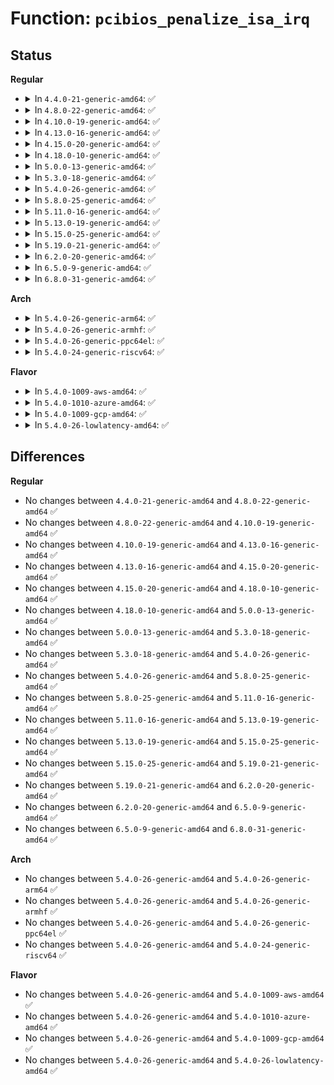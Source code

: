 # Function: <code>pcibios_penalize_isa_irq</code>

## Status
<b>Regular</b>
<ul>
<li>
<details>
<summary>In <code>4.4.0-21-generic-amd64</code>: ✅</summary>

```c
void pcibios_penalize_isa_irq(int irq, int active)
```

```json
{
  "name": "pcibios_penalize_isa_irq",
  "collision_type": "Unique Global",
  "inline_type": "No",
  "funcs": [
    {
      "addr": 18446744071583264384,
      "name": "pcibios_penalize_isa_irq",
      "external": true,
      "loc": "drivers/pci/pci.c:1548",
      "file": "drivers/pci/pci.c",
      "inline": "seen, unknown",
      "caller_inline": [],
      "caller_func": [
        "drivers/pnp/resource.c:pnp_register_irq_resource",
        "drivers/pnp/pnpacpi/rsparser.c:pnpacpi_allocated_resource",
        "drivers/pnp/pnpacpi/rsparser.c:pnpacpi_allocated_resource"
      ]
    }
  ],
  "symbols": [
    {
      "addr": 18446744071586161136,
      "name": "pcibios_penalize_isa_irq",
      "section": ".text",
      "bind": "STB_GLOBAL",
      "size": 60
    }
  ]
}
```
</details>
</li>
<li>
<details>
<summary>In <code>4.8.0-22-generic-amd64</code>: ✅</summary>

```c
void pcibios_penalize_isa_irq(int irq, int active)
```

```json
{
  "name": "pcibios_penalize_isa_irq",
  "collision_type": "Unique Global",
  "inline_type": "No",
  "funcs": [
    {
      "addr": 18446744071583574544,
      "name": "pcibios_penalize_isa_irq",
      "external": true,
      "loc": "drivers/pci/pci.c:1569",
      "file": "drivers/pci/pci.c",
      "inline": "seen, unknown",
      "caller_inline": [],
      "caller_func": [
        "drivers/pnp/resource.c:pnp_register_irq_resource",
        "drivers/pnp/pnpacpi/rsparser.c:pnpacpi_allocated_resource",
        "drivers/pnp/pnpacpi/rsparser.c:pnpacpi_allocated_resource"
      ]
    }
  ],
  "symbols": [
    {
      "addr": 18446744071586574128,
      "name": "pcibios_penalize_isa_irq",
      "section": ".text",
      "bind": "STB_GLOBAL",
      "size": 60
    }
  ]
}
```
</details>
</li>
<li>
<details>
<summary>In <code>4.10.0-19-generic-amd64</code>: ✅</summary>

```c
void pcibios_penalize_isa_irq(int irq, int active)
```

```json
{
  "name": "pcibios_penalize_isa_irq",
  "collision_type": "Unique Global",
  "inline_type": "No",
  "funcs": [
    {
      "addr": 18446744071583711136,
      "name": "pcibios_penalize_isa_irq",
      "external": true,
      "loc": "drivers/pci/pci.c:1594",
      "file": "drivers/pci/pci.c",
      "inline": "seen, unknown",
      "caller_inline": [],
      "caller_func": [
        "drivers/pnp/resource.c:pnp_register_irq_resource",
        "drivers/pnp/pnpacpi/rsparser.c:pnpacpi_allocated_resource",
        "drivers/pnp/pnpacpi/rsparser.c:pnpacpi_allocated_resource"
      ]
    }
  ],
  "symbols": [
    {
      "addr": 18446744071586755680,
      "name": "pcibios_penalize_isa_irq",
      "section": ".text",
      "bind": "STB_GLOBAL",
      "size": 60
    }
  ]
}
```
</details>
</li>
<li>
<details>
<summary>In <code>4.13.0-16-generic-amd64</code>: ✅</summary>

```c
void pcibios_penalize_isa_irq(int irq, int active)
```

```json
{
  "name": "pcibios_penalize_isa_irq",
  "collision_type": "Unique Global",
  "inline_type": "No",
  "funcs": [
    {
      "addr": 18446744071583752112,
      "name": "pcibios_penalize_isa_irq",
      "external": true,
      "loc": "drivers/pci/pci.c:1592",
      "file": "drivers/pci/pci.c",
      "inline": "seen, unknown",
      "caller_inline": [],
      "caller_func": [
        "drivers/pnp/resource.c:pnp_register_irq_resource",
        "drivers/pnp/pnpacpi/rsparser.c:pnpacpi_allocated_resource",
        "drivers/pnp/pnpacpi/rsparser.c:pnpacpi_allocated_resource"
      ]
    }
  ],
  "symbols": [
    {
      "addr": 18446744071586882480,
      "name": "pcibios_penalize_isa_irq",
      "section": ".text",
      "bind": "STB_GLOBAL",
      "size": 64
    }
  ]
}
```
</details>
</li>
<li>
<details>
<summary>In <code>4.15.0-20-generic-amd64</code>: ✅</summary>

```c
void pcibios_penalize_isa_irq(int irq, int active)
```

```json
{
  "name": "pcibios_penalize_isa_irq",
  "collision_type": "Unique Global",
  "inline_type": "No",
  "funcs": [
    {
      "addr": 18446744071584011152,
      "name": "pcibios_penalize_isa_irq",
      "external": true,
      "loc": "drivers/pci/pci.c:1595",
      "file": "drivers/pci/pci.c",
      "inline": "seen, unknown",
      "caller_inline": [],
      "caller_func": [
        "drivers/pnp/resource.c:pnp_register_irq_resource",
        "drivers/pnp/pnpacpi/rsparser.c:pnpacpi_allocated_resource",
        "drivers/pnp/pnpacpi/rsparser.c:pnpacpi_allocated_resource"
      ]
    }
  ],
  "symbols": [
    {
      "addr": 18446744071587371136,
      "name": "pcibios_penalize_isa_irq",
      "section": ".text",
      "bind": "STB_GLOBAL",
      "size": 64
    }
  ]
}
```
</details>
</li>
<li>
<details>
<summary>In <code>4.18.0-10-generic-amd64</code>: ✅</summary>

```c
void pcibios_penalize_isa_irq(int irq, int active)
```

```json
{
  "name": "pcibios_penalize_isa_irq",
  "collision_type": "Unique Global",
  "inline_type": "No",
  "funcs": [
    {
      "addr": 18446744071584206768,
      "name": "pcibios_penalize_isa_irq",
      "external": true,
      "loc": "drivers/pci/pci.c:1650",
      "file": "drivers/pci/pci.c",
      "inline": "seen, unknown",
      "caller_inline": [],
      "caller_func": [
        "drivers/pnp/resource.c:pnp_register_irq_resource",
        "drivers/pnp/pnpacpi/rsparser.c:pnpacpi_allocated_resource",
        "drivers/pnp/pnpacpi/rsparser.c:pnpacpi_allocated_resource"
      ]
    }
  ],
  "symbols": [
    {
      "addr": 18446744071587674832,
      "name": "pcibios_penalize_isa_irq",
      "section": ".text",
      "bind": "STB_GLOBAL",
      "size": 63
    }
  ]
}
```
</details>
</li>
<li>
<details>
<summary>In <code>5.0.0-13-generic-amd64</code>: ✅</summary>

```c
void pcibios_penalize_isa_irq(int irq, int active)
```

```json
{
  "name": "pcibios_penalize_isa_irq",
  "collision_type": "Unique Global",
  "inline_type": "No",
  "funcs": [
    {
      "addr": 18446744071584294576,
      "name": "pcibios_penalize_isa_irq",
      "external": true,
      "loc": "drivers/pci/pci.c:1823",
      "file": "drivers/pci/pci.c",
      "inline": "seen, unknown",
      "caller_inline": [],
      "caller_func": [
        "drivers/pnp/resource.c:pnp_register_irq_resource",
        "drivers/pnp/pnpacpi/rsparser.c:pnpacpi_allocated_resource",
        "drivers/pnp/pnpacpi/rsparser.c:pnpacpi_allocated_resource"
      ]
    }
  ],
  "symbols": [
    {
      "addr": 18446744071587806128,
      "name": "pcibios_penalize_isa_irq",
      "section": ".text",
      "bind": "STB_GLOBAL",
      "size": 63
    }
  ]
}
```
</details>
</li>
<li>
<details>
<summary>In <code>5.3.0-18-generic-amd64</code>: ✅</summary>

```c
void pcibios_penalize_isa_irq(int irq, int active)
```

```json
{
  "name": "pcibios_penalize_isa_irq",
  "collision_type": "Unique Global",
  "inline_type": "No",
  "funcs": [
    {
      "addr": 18446744071584488832,
      "name": "pcibios_penalize_isa_irq",
      "external": true,
      "loc": "drivers/pci/pci.c:1898",
      "file": "drivers/pci/pci.c",
      "inline": "seen, unknown",
      "caller_inline": [],
      "caller_func": [
        "drivers/pnp/resource.c:pnp_register_irq_resource",
        "drivers/pnp/pnpacpi/rsparser.c:pnpacpi_allocated_resource",
        "drivers/pnp/pnpacpi/rsparser.c:pnpacpi_allocated_resource"
      ]
    }
  ],
  "symbols": [
    {
      "addr": 18446744071588111120,
      "name": "pcibios_penalize_isa_irq",
      "section": ".text",
      "bind": "STB_GLOBAL",
      "size": 63
    }
  ]
}
```
</details>
</li>
<li>
<details>
<summary>In <code>5.4.0-26-generic-amd64</code>: ✅</summary>

```c
void pcibios_penalize_isa_irq(int irq, int active)
```

```json
{
  "name": "pcibios_penalize_isa_irq",
  "collision_type": "Unique Global",
  "inline_type": "No",
  "funcs": [
    {
      "addr": 18446744071584624416,
      "name": "pcibios_penalize_isa_irq",
      "external": true,
      "loc": "drivers/pci/pci.c:1894",
      "file": "drivers/pci/pci.c",
      "inline": "seen, unknown",
      "caller_inline": [],
      "caller_func": [
        "drivers/pnp/resource.c:pnp_register_irq_resource",
        "drivers/pnp/pnpacpi/rsparser.c:pnpacpi_allocated_resource",
        "drivers/pnp/pnpacpi/rsparser.c:pnpacpi_allocated_resource"
      ]
    }
  ],
  "symbols": [
    {
      "addr": 18446744071588316816,
      "name": "pcibios_penalize_isa_irq",
      "section": ".text",
      "bind": "STB_GLOBAL",
      "size": 63
    }
  ]
}
```
</details>
</li>
<li>
<details>
<summary>In <code>5.8.0-25-generic-amd64</code>: ✅</summary>

```c
void pcibios_penalize_isa_irq(int irq, int active)
```

```json
{
  "name": "pcibios_penalize_isa_irq",
  "collision_type": "Unique Global",
  "inline_type": "No",
  "funcs": [
    {
      "addr": 18446744071585307408,
      "name": "pcibios_penalize_isa_irq",
      "external": true,
      "loc": "drivers/pci/pci.c:1964",
      "file": "drivers/pci/pci.c",
      "inline": "seen, unknown",
      "caller_inline": [],
      "caller_func": [
        "drivers/pnp/resource.c:pnp_register_irq_resource",
        "drivers/pnp/pnpacpi/rsparser.c:pnpacpi_allocated_resource",
        "drivers/pnp/pnpacpi/rsparser.c:pnpacpi_allocated_resource"
      ]
    }
  ],
  "symbols": [
    {
      "addr": 18446744071591137168,
      "name": "pcibios_penalize_isa_irq",
      "section": ".text",
      "bind": "STB_GLOBAL",
      "size": 63
    }
  ]
}
```
</details>
</li>
<li>
<details>
<summary>In <code>5.11.0-16-generic-amd64</code>: ✅</summary>

```c
void pcibios_penalize_isa_irq(int irq, int active)
```

```json
{
  "name": "pcibios_penalize_isa_irq",
  "collision_type": "Unique Global",
  "inline_type": "No",
  "funcs": [
    {
      "addr": 18446744071585464032,
      "name": "pcibios_penalize_isa_irq",
      "external": true,
      "loc": "drivers/pci/pci.c:2100",
      "file": "drivers/pci/pci.c",
      "inline": "seen, unknown",
      "caller_inline": [],
      "caller_func": [
        "drivers/pnp/resource.c:pnp_register_irq_resource",
        "drivers/pnp/pnpacpi/rsparser.c:pnpacpi_allocated_resource",
        "drivers/pnp/pnpacpi/rsparser.c:pnpacpi_allocated_resource"
      ]
    }
  ],
  "symbols": [
    {
      "addr": 18446744071591222176,
      "name": "pcibios_penalize_isa_irq",
      "section": ".text",
      "bind": "STB_GLOBAL",
      "size": 63
    }
  ]
}
```
</details>
</li>
<li>
<details>
<summary>In <code>5.13.0-19-generic-amd64</code>: ✅</summary>

```c
void pcibios_penalize_isa_irq(int irq, int active)
```

```json
{
  "name": "pcibios_penalize_isa_irq",
  "collision_type": "Unique Global",
  "inline_type": "No",
  "funcs": [
    {
      "addr": 18446744071585344160,
      "name": "pcibios_penalize_isa_irq",
      "external": true,
      "loc": "drivers/pci/pci.c:2130",
      "file": "drivers/pci/pci.c",
      "inline": "seen, unknown",
      "caller_inline": [],
      "caller_func": [
        "drivers/pnp/resource.c:pnp_register_irq_resource",
        "drivers/pnp/pnpacpi/rsparser.c:pnpacpi_allocated_resource",
        "drivers/pnp/pnpacpi/rsparser.c:pnpacpi_allocated_resource"
      ]
    }
  ],
  "symbols": [
    {
      "addr": 18446744071591171440,
      "name": "pcibios_penalize_isa_irq",
      "section": ".text",
      "bind": "STB_GLOBAL",
      "size": 63
    }
  ]
}
```
</details>
</li>
<li>
<details>
<summary>In <code>5.15.0-25-generic-amd64</code>: ✅</summary>

```c
void pcibios_penalize_isa_irq(int irq, int active)
```

```json
{
  "name": "pcibios_penalize_isa_irq",
  "collision_type": "Unique Global",
  "inline_type": "No",
  "funcs": [
    {
      "addr": 18446744071585803280,
      "name": "pcibios_penalize_isa_irq",
      "external": true,
      "loc": "drivers/pci/pci.c:2161",
      "file": "drivers/pci/pci.c",
      "inline": "seen, unknown",
      "caller_inline": [],
      "caller_func": [
        "drivers/pnp/resource.c:pnp_register_irq_resource",
        "drivers/pnp/pnpacpi/rsparser.c:pnpacpi_allocated_resource",
        "drivers/pnp/pnpacpi/rsparser.c:pnpacpi_allocated_resource"
      ]
    }
  ],
  "symbols": [
    {
      "addr": 18446744071592024816,
      "name": "pcibios_penalize_isa_irq",
      "section": ".text",
      "bind": "STB_GLOBAL",
      "size": 135
    }
  ]
}
```
</details>
</li>
<li>
<details>
<summary>In <code>5.19.0-21-generic-amd64</code>: ✅</summary>

```c
void pcibios_penalize_isa_irq(int irq, int active)
```

```json
{
  "name": "pcibios_penalize_isa_irq",
  "collision_type": "Unique Global",
  "inline_type": "No",
  "funcs": [
    {
      "addr": 18446744071586991440,
      "name": "pcibios_penalize_isa_irq",
      "external": true,
      "loc": "drivers/pci/pci.c:2221",
      "file": "drivers/pci/pci.c",
      "inline": "seen, unknown",
      "caller_inline": [],
      "caller_func": [
        "drivers/pnp/resource.c:pnp_register_irq_resource",
        "drivers/pnp/pnpacpi/rsparser.c:pnpacpi_allocated_resource",
        "drivers/pnp/pnpacpi/rsparser.c:pnpacpi_allocated_resource"
      ]
    }
  ],
  "symbols": [
    {
      "addr": 18446744071593791360,
      "name": "pcibios_penalize_isa_irq",
      "section": ".text",
      "bind": "STB_GLOBAL",
      "size": 165
    }
  ]
}
```
</details>
</li>
<li>
<details>
<summary>In <code>6.2.0-20-generic-amd64</code>: ✅</summary>

```c
void pcibios_penalize_isa_irq(int irq, int active)
```

```json
{
  "name": "pcibios_penalize_isa_irq",
  "collision_type": "Unique Global",
  "inline_type": "No",
  "funcs": [
    {
      "addr": 18446744071588158800,
      "name": "pcibios_penalize_isa_irq",
      "external": true,
      "loc": "drivers/pci/pci.c:2195",
      "file": "drivers/pci/pci.c",
      "inline": "seen, unknown",
      "caller_inline": [],
      "caller_func": [
        "drivers/pnp/resource.c:pnp_register_irq_resource",
        "drivers/pnp/pnpacpi/rsparser.c:pnpacpi_allocated_resource",
        "drivers/pnp/pnpacpi/rsparser.c:pnpacpi_allocated_resource"
      ]
    }
  ],
  "symbols": [
    {
      "addr": 18446744071595734224,
      "name": "pcibios_penalize_isa_irq",
      "section": ".text",
      "bind": "STB_GLOBAL",
      "size": 165
    }
  ]
}
```
</details>
</li>
<li>
<details>
<summary>In <code>6.5.0-9-generic-amd64</code>: ✅</summary>

```c
void pcibios_penalize_isa_irq(int irq, int active)
```

```json
{
  "name": "pcibios_penalize_isa_irq",
  "collision_type": "Unique Global",
  "inline_type": "No",
  "funcs": [
    {
      "addr": 18446744071588434320,
      "name": "pcibios_penalize_isa_irq",
      "external": true,
      "loc": "drivers/pci/pci.c:2233",
      "file": "drivers/pci/pci.c",
      "inline": "seen, unknown",
      "caller_inline": [],
      "caller_func": [
        "drivers/pnp/resource.c:pnp_register_irq_resource",
        "drivers/pnp/pnpacpi/rsparser.c:pnpacpi_allocated_resource",
        "drivers/pnp/pnpacpi/rsparser.c:pnpacpi_allocated_resource"
      ]
    }
  ],
  "symbols": [
    {
      "addr": 18446744071596260176,
      "name": "pcibios_penalize_isa_irq",
      "section": ".text",
      "bind": "STB_GLOBAL",
      "size": 150
    }
  ]
}
```
</details>
</li>
<li>
<details>
<summary>In <code>6.8.0-31-generic-amd64</code>: ✅</summary>

```c
void pcibios_penalize_isa_irq(int irq, int active)
```

```json
{
  "name": "pcibios_penalize_isa_irq",
  "collision_type": "Unique Global",
  "inline_type": "No",
  "funcs": [
    {
      "addr": 18446744071588730976,
      "name": "pcibios_penalize_isa_irq",
      "external": true,
      "loc": "drivers/pci/pci.c:2330",
      "file": "drivers/pci/pci.c",
      "inline": "seen, unknown",
      "caller_inline": [],
      "caller_func": [
        "drivers/pnp/resource.c:pnp_register_irq_resource",
        "drivers/pnp/pnpacpi/rsparser.c:pnpacpi_allocated_resource",
        "drivers/pnp/pnpacpi/rsparser.c:pnpacpi_allocated_resource"
      ]
    }
  ],
  "symbols": [
    {
      "addr": 18446744071597142784,
      "name": "pcibios_penalize_isa_irq",
      "section": ".text",
      "bind": "STB_GLOBAL",
      "size": 150
    }
  ]
}
```
</details>
</li>
</ul>
<b>Arch</b>
<ul>
<li>
<details>
<summary>In <code>5.4.0-26-generic-arm64</code>: ✅</summary>

```c
void pcibios_penalize_isa_irq(int irq, int active)
```

```json
{
  "name": "pcibios_penalize_isa_irq",
  "collision_type": "Unique Global",
  "inline_type": "No",
  "funcs": [
    {
      "addr": 18446603336496868560,
      "name": "pcibios_penalize_isa_irq",
      "external": true,
      "loc": "drivers/pci/pci.c:1894",
      "file": "drivers/pci/pci.c",
      "inline": "seen, unknown",
      "caller_inline": [],
      "caller_func": [
        "drivers/pnp/resource.c:pnp_register_irq_resource",
        "drivers/pnp/pnpacpi/rsparser.c:pnpacpi_allocated_resource",
        "drivers/pnp/pnpacpi/rsparser.c:pnpacpi_allocated_resource"
      ]
    }
  ],
  "symbols": [
    {
      "addr": 18446603336496868560,
      "name": "pcibios_penalize_isa_irq",
      "section": ".text",
      "bind": "STB_WEAK",
      "size": 24
    }
  ]
}
```
</details>
</li>
<li>
<details>
<summary>In <code>5.4.0-26-generic-armhf</code>: ✅</summary>

```c
void pcibios_penalize_isa_irq(int irq, int active)
```

```json
{
  "name": "pcibios_penalize_isa_irq",
  "collision_type": "Unique Global",
  "inline_type": "No",
  "funcs": [
    {
      "addr": 3230146428,
      "name": "pcibios_penalize_isa_irq",
      "external": true,
      "loc": "drivers/pci/pci.c:1894",
      "file": "drivers/pci/pci.c",
      "inline": "seen, unknown",
      "caller_inline": [],
      "caller_func": []
    }
  ],
  "symbols": [
    {
      "addr": 3230146428,
      "name": "pcibios_penalize_isa_irq",
      "section": ".text",
      "bind": "STB_WEAK",
      "size": 24
    }
  ]
}
```
</details>
</li>
<li>
<details>
<summary>In <code>5.4.0-26-generic-ppc64el</code>: ✅</summary>

```c
void pcibios_penalize_isa_irq(int irq, int active)
```

```json
{
  "name": "pcibios_penalize_isa_irq",
  "collision_type": "Unique Global",
  "inline_type": "No",
  "funcs": [
    {
      "addr": 13835058055290950160,
      "name": "pcibios_penalize_isa_irq",
      "external": true,
      "loc": "drivers/pci/pci.c:1894",
      "file": "drivers/pci/pci.c",
      "inline": "seen, unknown",
      "caller_inline": [],
      "caller_func": []
    }
  ],
  "symbols": [
    {
      "addr": 13835058055290950160,
      "name": "pcibios_penalize_isa_irq",
      "section": ".text",
      "bind": "STB_WEAK",
      "size": 12
    }
  ]
}
```
</details>
</li>
<li>
<details>
<summary>In <code>5.4.0-24-generic-riscv64</code>: ✅</summary>

```c
void pcibios_penalize_isa_irq(int irq, int active)
```

```json
{
  "name": "pcibios_penalize_isa_irq",
  "collision_type": "Unique Global",
  "inline_type": "No",
  "funcs": [
    {
      "addr": 18446743936275568106,
      "name": "pcibios_penalize_isa_irq",
      "external": true,
      "loc": "drivers/pci/pci.c:1894",
      "file": "drivers/pci/pci.c",
      "inline": "seen, unknown",
      "caller_inline": [],
      "caller_func": []
    }
  ],
  "symbols": [
    {
      "addr": 18446743936275568106,
      "name": "pcibios_penalize_isa_irq",
      "section": ".text",
      "bind": "STB_WEAK",
      "size": 26
    }
  ]
}
```
</details>
</li>
</ul>
<b>Flavor</b>
<ul>
<li>
<details>
<summary>In <code>5.4.0-1009-aws-amd64</code>: ✅</summary>

```c
void pcibios_penalize_isa_irq(int irq, int active)
```

```json
{
  "name": "pcibios_penalize_isa_irq",
  "collision_type": "Unique Global",
  "inline_type": "No",
  "funcs": [
    {
      "addr": 18446744071584576576,
      "name": "pcibios_penalize_isa_irq",
      "external": true,
      "loc": "drivers/pci/pci.c:1894",
      "file": "drivers/pci/pci.c",
      "inline": "seen, unknown",
      "caller_inline": [],
      "caller_func": [
        "drivers/pnp/resource.c:pnp_register_irq_resource",
        "drivers/pnp/pnpacpi/rsparser.c:pnpacpi_allocated_resource",
        "drivers/pnp/pnpacpi/rsparser.c:pnpacpi_allocated_resource"
      ]
    }
  ],
  "symbols": [
    {
      "addr": 18446744071587920464,
      "name": "pcibios_penalize_isa_irq",
      "section": ".text",
      "bind": "STB_GLOBAL",
      "size": 63
    }
  ]
}
```
</details>
</li>
<li>
<details>
<summary>In <code>5.4.0-1010-azure-amd64</code>: ✅</summary>

```c
void pcibios_penalize_isa_irq(int irq, int active)
```

```json
{
  "name": "pcibios_penalize_isa_irq",
  "collision_type": "Unique Global",
  "inline_type": "No",
  "funcs": [
    {
      "addr": 18446744071584504736,
      "name": "pcibios_penalize_isa_irq",
      "external": true,
      "loc": "drivers/pci/pci.c:1894",
      "file": "drivers/pci/pci.c",
      "inline": "seen, unknown",
      "caller_inline": [],
      "caller_func": [
        "drivers/pnp/resource.c:pnp_register_irq_resource",
        "drivers/pnp/pnpacpi/rsparser.c:pnpacpi_allocated_resource",
        "drivers/pnp/pnpacpi/rsparser.c:pnpacpi_allocated_resource"
      ]
    }
  ],
  "symbols": [
    {
      "addr": 18446744071587636592,
      "name": "pcibios_penalize_isa_irq",
      "section": ".text",
      "bind": "STB_GLOBAL",
      "size": 63
    }
  ]
}
```
</details>
</li>
<li>
<details>
<summary>In <code>5.4.0-1009-gcp-amd64</code>: ✅</summary>

```c
void pcibios_penalize_isa_irq(int irq, int active)
```

```json
{
  "name": "pcibios_penalize_isa_irq",
  "collision_type": "Unique Global",
  "inline_type": "No",
  "funcs": [
    {
      "addr": 18446744071584574576,
      "name": "pcibios_penalize_isa_irq",
      "external": true,
      "loc": "drivers/pci/pci.c:1894",
      "file": "drivers/pci/pci.c",
      "inline": "seen, unknown",
      "caller_inline": [],
      "caller_func": [
        "drivers/pnp/resource.c:pnp_register_irq_resource",
        "drivers/pnp/pnpacpi/rsparser.c:pnpacpi_allocated_resource",
        "drivers/pnp/pnpacpi/rsparser.c:pnpacpi_allocated_resource"
      ]
    }
  ],
  "symbols": [
    {
      "addr": 18446744071588253872,
      "name": "pcibios_penalize_isa_irq",
      "section": ".text",
      "bind": "STB_GLOBAL",
      "size": 63
    }
  ]
}
```
</details>
</li>
<li>
<details>
<summary>In <code>5.4.0-26-lowlatency-amd64</code>: ✅</summary>

```c
void pcibios_penalize_isa_irq(int irq, int active)
```

```json
{
  "name": "pcibios_penalize_isa_irq",
  "collision_type": "Unique Global",
  "inline_type": "No",
  "funcs": [
    {
      "addr": 18446744071584682320,
      "name": "pcibios_penalize_isa_irq",
      "external": true,
      "loc": "drivers/pci/pci.c:1894",
      "file": "drivers/pci/pci.c",
      "inline": "seen, unknown",
      "caller_inline": [],
      "caller_func": [
        "drivers/pnp/resource.c:pnp_register_irq_resource",
        "drivers/pnp/pnpacpi/rsparser.c:pnpacpi_allocated_resource",
        "drivers/pnp/pnpacpi/rsparser.c:pnpacpi_allocated_resource"
      ]
    }
  ],
  "symbols": [
    {
      "addr": 18446744071588389296,
      "name": "pcibios_penalize_isa_irq",
      "section": ".text",
      "bind": "STB_GLOBAL",
      "size": 63
    }
  ]
}
```
</details>
</li>
</ul>

## Differences
<b>Regular</b>
<ul>
<li>
No changes between <code>4.4.0-21-generic-amd64</code> and <code>4.8.0-22-generic-amd64</code> ✅
</li>
<li>
No changes between <code>4.8.0-22-generic-amd64</code> and <code>4.10.0-19-generic-amd64</code> ✅
</li>
<li>
No changes between <code>4.10.0-19-generic-amd64</code> and <code>4.13.0-16-generic-amd64</code> ✅
</li>
<li>
No changes between <code>4.13.0-16-generic-amd64</code> and <code>4.15.0-20-generic-amd64</code> ✅
</li>
<li>
No changes between <code>4.15.0-20-generic-amd64</code> and <code>4.18.0-10-generic-amd64</code> ✅
</li>
<li>
No changes between <code>4.18.0-10-generic-amd64</code> and <code>5.0.0-13-generic-amd64</code> ✅
</li>
<li>
No changes between <code>5.0.0-13-generic-amd64</code> and <code>5.3.0-18-generic-amd64</code> ✅
</li>
<li>
No changes between <code>5.3.0-18-generic-amd64</code> and <code>5.4.0-26-generic-amd64</code> ✅
</li>
<li>
No changes between <code>5.4.0-26-generic-amd64</code> and <code>5.8.0-25-generic-amd64</code> ✅
</li>
<li>
No changes between <code>5.8.0-25-generic-amd64</code> and <code>5.11.0-16-generic-amd64</code> ✅
</li>
<li>
No changes between <code>5.11.0-16-generic-amd64</code> and <code>5.13.0-19-generic-amd64</code> ✅
</li>
<li>
No changes between <code>5.13.0-19-generic-amd64</code> and <code>5.15.0-25-generic-amd64</code> ✅
</li>
<li>
No changes between <code>5.15.0-25-generic-amd64</code> and <code>5.19.0-21-generic-amd64</code> ✅
</li>
<li>
No changes between <code>5.19.0-21-generic-amd64</code> and <code>6.2.0-20-generic-amd64</code> ✅
</li>
<li>
No changes between <code>6.2.0-20-generic-amd64</code> and <code>6.5.0-9-generic-amd64</code> ✅
</li>
<li>
No changes between <code>6.5.0-9-generic-amd64</code> and <code>6.8.0-31-generic-amd64</code> ✅
</li>
</ul>
<b>Arch</b>
<ul>
<li>
No changes between <code>5.4.0-26-generic-amd64</code> and <code>5.4.0-26-generic-arm64</code> ✅
</li>
<li>
No changes between <code>5.4.0-26-generic-amd64</code> and <code>5.4.0-26-generic-armhf</code> ✅
</li>
<li>
No changes between <code>5.4.0-26-generic-amd64</code> and <code>5.4.0-26-generic-ppc64el</code> ✅
</li>
<li>
No changes between <code>5.4.0-26-generic-amd64</code> and <code>5.4.0-24-generic-riscv64</code> ✅
</li>
</ul>
<b>Flavor</b>
<ul>
<li>
No changes between <code>5.4.0-26-generic-amd64</code> and <code>5.4.0-1009-aws-amd64</code> ✅
</li>
<li>
No changes between <code>5.4.0-26-generic-amd64</code> and <code>5.4.0-1010-azure-amd64</code> ✅
</li>
<li>
No changes between <code>5.4.0-26-generic-amd64</code> and <code>5.4.0-1009-gcp-amd64</code> ✅
</li>
<li>
No changes between <code>5.4.0-26-generic-amd64</code> and <code>5.4.0-26-lowlatency-amd64</code> ✅
</li>
</ul>
